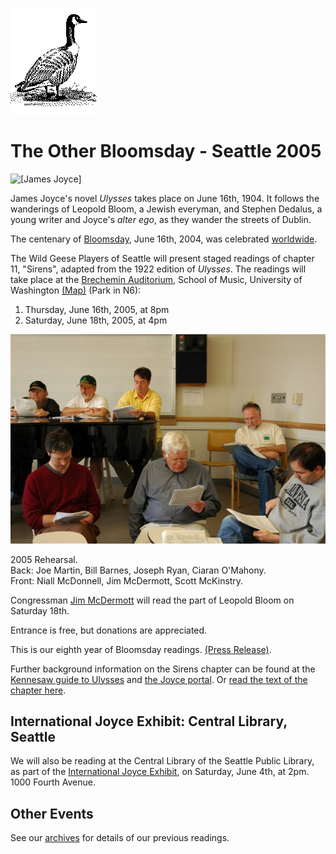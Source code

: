 [![[Goose]](../../images/goose.gif)](../../index.html)

The Other Bloomsday - Seattle 2005
==================================

![[James Joyce]](../images/jj1.jpg)

James Joyce's novel *Ulysses* takes place on June 16th, 1904. It follows
the wanderings of Leopold Bloom, a Jewish everyman, and Stephen Dedalus,
a young writer and Joyce's *alter ego*, as they wander the streets of
Dublin.

The centenary of [Bloomsday](http://en.wikipedia.org/wiki/Bloomsday),
June 16th, 2004, was celebrated
[worldwide](http://www.rejoycedublin2004.com "ReJoyce Dublin 2004").

The Wild Geese Players of Seattle will present staged readings of
chapter 11, "Sirens", adapted from the 1922 edition of *Ulysses*. The
readings will take place at the [Brechemin
Auditorium](http://www.music.washington.edu/facilities/index.php?pg=perf_spaces_box),
School of Music, University of Washington
[(Map)](http://www.washington.edu/home/maps/northcentral.html?MUS "Map of UW Campus")
(Park in N6):

1.  Thursday, June 16th, 2005, at 8pm
2.  Saturday, June 18th, 2005, at 4pm

![](../../images/2005-rehearsal.jpg "[2005 rehearsal]")

2005 Rehearsal.\
 Back: Joe Martin, Bill Barnes, Joseph Ryan, Ciaran O'Mahony.\
 Front: Niall McDonnell, Jim McDermott, Scott McKinstry.

Congressman [Jim McDermott](../../players.html#Jim-McDermott) will read
the part of Leopold Bloom on Saturday 18th.

Entrance is free, but donations are appreciated.

This is our eighth year of Bloomsday readings. [(Press
Release)](./2005/press-release.html).

Further background information on the Sirens chapter can be found at the
[Kennesaw guide to
Ulysses](http://ksumail.kennesaw.edu/~mglosup/ulysses/sirens.htm) and
[the Joyce portal](http://www.robotwisdom.com/jaj/ulysses/notes11.html).
Or [read the text of the chapter
here](http://www.readprint.com/chapter-6372/James-Joyce).

International Joyce Exhibit: Central Library, Seattle
-----------------------------------------------------

We will also be reading at the Central Library of the Seattle Public
Library, as part of the [International Joyce
Exhibit](http://www.spl.org/default.asp?pageID=about_news_detail&cid=1116542885003),
on Saturday, June 4th, at 2pm. 1000 Fourth Avenue.

Other Events
------------

See our [archives](../../archives.html) for details of our previous
readings.
